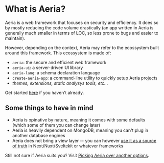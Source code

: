 # What is Aeria?

Aeria is a web framework that focuses on security and efficiency. It does so by mostly reducing the code volume drastically (an app written in Aeria is generally much smaller in terms of LOC, so less prone to bugs and easier to maintain).

However, depending on the context, Aeria may refer to the ecossystem built around this framework. This ecossystem is made of:

- `aeria`: the secure and efficient web framework
- `aeria-ui`: a server-driven UI library
- `aeria-lang`: a schema declaration language
- `create-aeria-app`: a command-line utility to quickly setup Aeria projects
- _themes, extensions, static analysys tools, etc..._

Get started [here](/guide/getting-started) if you haven't already.


## Some things to have in mind

- Aeria is opinative by nature, meaning it comes with some defaults (which some of them you can change later)
- Aeria is heavily dependent on MongoDB, meaning you can't plug in another database engines
- Aeria does not bring a view layer -- you can however [use it as a source of truth](/guide/using-as-a-source-of-truth) in Next/Nuxt/Sveltekit or whatever frameworks

Still not sure if Aeria suits you? Visit [Picking Aeria over another options](/guide/picking-aeria-over-another-options).
